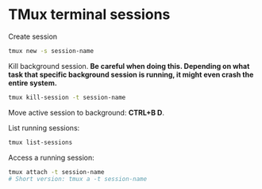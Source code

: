 # TMux terminal sessions

Create session

```bash
tmux new -s session-name
```

Kill background session. __Be careful when doing this. Depending on what task that specific background session is running, it might even crash the entire system.__

```bash
tmux kill-session -t session-name
```

Move active session to background: __CTRL+B D__.

List running sessions:

```bash
tmux list-sessions
```

Access a running session:

```bash
tmux attach -t session-name
# Short version: tmux a -t session-name
```
